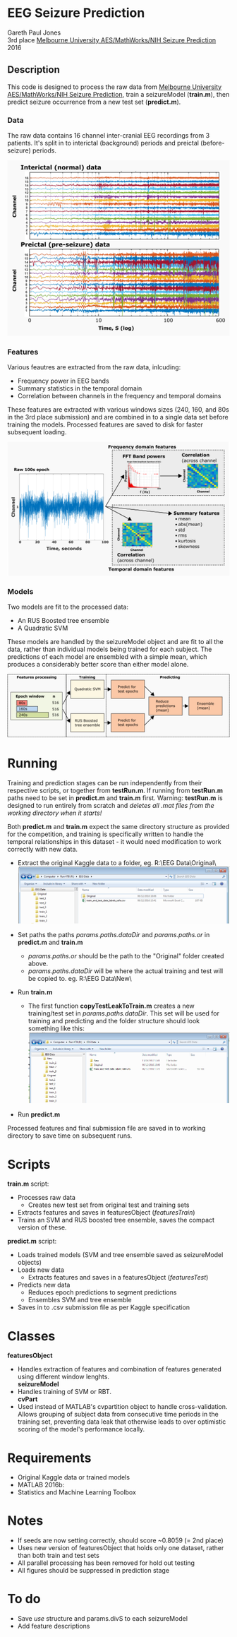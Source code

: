 # EEG Seizure Prediction
Gareth Paul Jones  
3rd place [Melbourne University AES/MathWorks/NIH Seizure Prediction](http://blog.kaggle.com/2017/01/10/seizure-prediction-competition-3rd-place-winners-interview-gareth-jones/)  
2016

## Description
This code is designed to process the raw data from [Melbourne University AES/MathWorks/NIH Seizure Prediction](https://www.kaggle.com/c/melbourne-university-seizure-prediction), train a seizureModel (**train.m**), then predict seizure occurrence from a new test set (**predict.m**).

### Data
The raw data contains 16 channel inter-cranial EEG recordings from 3 patients. It's split in to interictal (background) periods and preictal (before-seizure) periods. 

![alt text](Images/RawData.png "Logo Title Text 1")

### Features
Various feautres are extracted from the raw data, inlcuding:
  - Frequency power in EEG bands
  - Summary statistics in the temporal domain
  - Correlation between channels in the frequency and temporal domains
  
These features are extracted with various windows sizes (240, 160, and 80s in the 3rd place submission) and are combined in to a single data set before training the models. Processed features are saved to disk for faster subsequent loading.
  
![alt text](Images/FeaturesExtracted.png "Logo Title Text 1")  

### Models
Two models are fit to the processed data:
  - An RUS Boosted tree ensemble
  - A Quadratic SVM
  
These models are handled by the seizureModel object and are fit to all the data, rather than individual models being trained for each subject. The predictions of each model are ensembled with a simple mean, which produces a considerably better score than either model alone.

![alt text](Images/ModelStructure.png "Logo Title Text 1")  

# Running
Training and prediction stages can be run independently from their respective scripts, or together from **testRun.m**. If running from **testRun.m** paths need to be set in **predict.m** and **train.m** first. Warning: **testRun.m** is designed to run entirely from scratch and *deletes all .mat files from the working directory when it starts!*

Both **predict.m** and **train.m** expect the same directory structure as provided for the competition, and training is specifically written to handle the temporal relationships in this dataset - it would need modification to work correctly with new data.

 - Extract the original Kaggle data to a folder, eg. R:\EEG Data\Original\  
![Original folder structure](Images/folderStructure.png "")

- Set paths the paths *params.paths.dataDir* and *params.paths.or* in **predict.m** and **train.m**
  - *params.paths.or* should be the path to the "Original" folder created above.
  - *params.paths.dataDir* will be where the actual training and test will be copied to. eg. R:\EEG Data\New\ 

- Run **train.m** 
  - The first function **copyTestLeakToTrain.m** creates a new training/test set in *params.paths.dataDir*. This set will be used for training and predicting and the folder structure should look something like this:  
![Original folder structure](Images/folderStructure2.png "")
 
- Run **predict.m**

Processed features and final submission file are saved in to working directory to save time on subsequent runs.

# Scripts
**train.m** script:
 - Processes raw data
	- Creates new test set from original test and training sets
 - Extracts features and saves in featuresObject (*featuresTrain*)
 - Trains an SVM and RUS boosted tree ensemble, saves the compact version of these.

**predict.m** script:
 - Loads trained models (SVM and tree ensemble saved as seizureModel objects)
 - Loads new data
   - Extracts features and saves in a featuresObject (*featuresTest*) 
 - Predicts new data
   - Reduces epoch predictions to segment predictions
   - Ensembles SVM and tree ensemble
 - Saves in to .csv submission file as per Kaggle specification

# Classes
**featuresObject**
  - Handles extraction of features and combination of features generated using different window lenghts.  
**seizureModel** 
  - Handles training of SVM or RBT.  
**cvPart** 
  - Used instead of MATLAB's cvpartition object to handle cross-validation. Allows grouping of subject data from consecutive time periods in the training set, preventing data leak that otherwise leads to over optimistic scoring of the model's performance locally.

# Requirements
 - Original Kaggle data or trained models
 - MATLAB 2016b:
  - Statistics and Machine Learning Toolbox

# Notes
 - If seeds are now setting correctly, should score ~0.8059 (= 2nd place)
 - Uses new version of featuresObject that holds only one dataset, rather than both train and test sets
 - All parallel processing has been removed for hold out testing
 - All figures should be suppressed in prediction stage

# To do
 - Save *use* structure and params.divS to each seizureModel
 - Add feature descriptions
